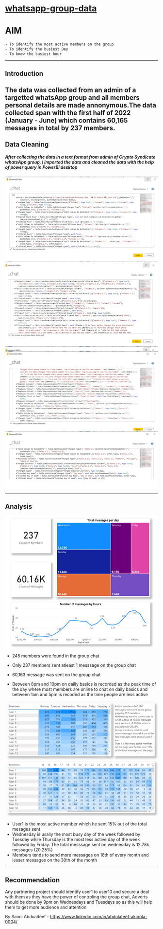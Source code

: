 # [whatsapp-group-data](https://latsan.github.io/whatsapp-group-data/)
# AIM
```
- To identify the most active members on the group
- To identify the busiest Day
- To know the busiest hour
```
---
## Introduction
The data was collected from an admin of a targetted whatsApp group and all members personal details are made annonymous.The data collected span with the first half of 2022 (January - June) which contains 60,165 messages in total by 237 members.
---
## Data Cleaning

##### After collecting the data in a text format from admin of Crypto Syndicate whatsApp group, I imported the data and cleaned the data with the help of power query in PowerBi desktop
![cleaning 1](Untitled1.jpg)
![cleaning 2](Untitled2.jpg)
![cleaning 3](Untitled3.jpg)
![cleaning 4](Untitle4.jpg)

---
## Analysis

![Analysis 1](analysis1.jpg)


- 245 members were found in the group chat
- Only 237 members sent atleast 1 messsage on the group chat
- 60,163 message was sent on the group chat


- Between 8pm and 10pm on dailly basics is recorded as the peak time of the day where most members are online to chat 
on daily basics and between 1am and 5pm is recoded as the time people are less active

![Analysis2](analysis2.jpg)
- User1 is the most active member which he sent 15% out of the total mesages sent
- Wednesday is usally the most busy day of the week followed by Tuesday while Thursday is the most less active day 
of the week followed by Friday. The total messsage sent on wednesday is 12.78k messages (20.25%)
- Members tends to send more messages on 16th of every month and lesser messages on the 30th of the month
---
## Recommendation

Any partnering project should identify user1 to user10 and secure a deal with them as they have the power of 
controling the group chat, Adverts should be done by 9pm on Wednesdays and Tuesdays so as this will help them 
to get more audience and attention

By Sanni Abdualteef - https://www.linkedin.com/in/abdulateef-akinola-0004/
